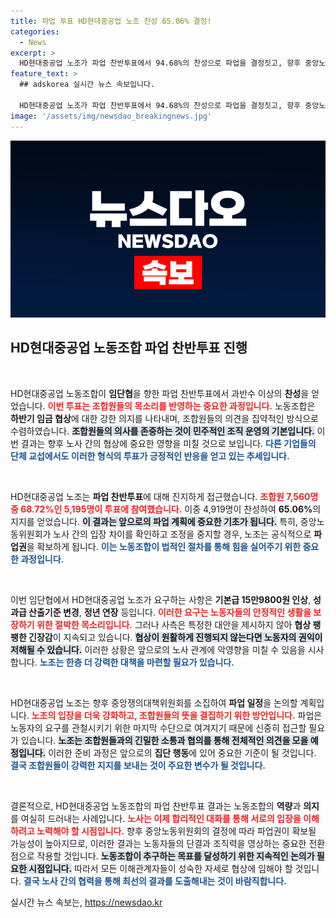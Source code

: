 ```yaml
---
title: 파업 투표 HD현대중공업 노조 찬성 65.06% 결정!
categories:
  - News
excerpt: >
  HD현대중공업 노조가 파업 찬반투표에서 94.68%의 찬성으로 파업을 결정짓고, 향후 중앙노동위원회의 조정 결과에 따라 본격적인 파업에 나설 예정입니다. 과연 이로 인해 어떤 변화가 일어날까?
feature_text: >
  ## adskorea 실시간 뉴스 속보입니다.

  HD현대중공업 노조가 파업 찬반투표에서 94.68%의 찬성으로 파업을 결정짓고, 향후 중앙노동위원회의 조정 결과에 따라 본격적인 파업에 나설 예정입니다. 과연 이로 인해 어떤 변화가 일어날까?
image: '/assets/img/newsdao_breakingnews.jpg'
---
```


<p><img src="/assets/img/newsdao_breakingnews.jpg" alt="adskorea 속보" /></p>

<h2 data-ke-size="size26">HD현대중공업 노동조합 파업 찬반투표 진행</h2>

<p data-ke-size="size16">&nbsp;</p>

<p>HD현대중공업 노동조합이 <strong>임단협</strong>을 향한 파업 찬반투표에서 과반수 이상의 <strong>찬성</strong>을 얻었습니다. <b><span style="color: #ee2323;">이번 투표는 조합원들의 목소리를 반영하는 중요한 과정입니다.</span></b> 노동조합은 <strong>하반기 임금 협상</strong>에 대한 강한 의지를 나타내며, 조합원들의 의견을 집약적인 방식으로 수렴하였습니다. <b><span style="background-color: #21538527;">조합원들의 의사를 존중하는 것이 민주적인 조직 운영의 기본입니다.</span></b> 이번 결과는 향후 노사 간의 협상에 중요한 영향을 미칠 것으로 보입니다. <b><span style="color: #1a5490;">다른 기업들의 단체 교섭에서도 이러한 형식의 투표가 긍정적인 반응을 얻고 있는 추세입니다.</span></b></p>

<p data-ke-size="size16">&nbsp;</p>

<p>HD현대중공업 노조는 <strong>파업 찬반투표</strong>에 대해 진지하게 접근했습니다. <b><span style="color: #ee2323;">조합원 7,560명 중 68.72%인 5,195명이 투표에 참여했습니다.</span></b> 이중 4,919명이 찬성하여 <strong>65.06%</strong>의 지지를 얻었습니다. <b><span style="background-color: #21538527;">이 결과는 앞으로의 파업 계획에 중요한 기초가 됩니다.</span></b> 특히, 중앙노동위원회가 노사 간의 입장 차이를 확인하고 조정을 중지할 경우, 노조는 공식적으로 <strong>파업권</strong>을 확보하게 됩니다. <b><span style="color: #1a5490;">이는 노동조합이 법적인 절차를 통해 힘을 실어주기 위한 중요한 과정입니다.</span></b></p>

<p data-ke-size="size16">&nbsp;</p>

<p>이번 임단협에서 HD현대중공업 노조가 요구하는 사항은 <strong>기본급 15만9800원 인상</strong>, <strong>성과급 산출기준 변경</strong>, <strong>정년 연장</strong> 등입니다. <b><span style="color: #ee2323;">이러한 요구는 노동자들의 안정적인 생활을 보장하기 위한 절박한 목소리입니다.</span></b> 그러나 사측은 특정한 대안을 제시하지 않아 <strong>협상 팽팽한 긴장감</strong>이 지속되고 있습니다. <b><span style="background-color: #21538527;">협상이 원활하게 진행되지 않는다면 노동자의 권익이 저해될 수 있습니다.</span></b> 이러한 상황은 앞으로의 노사 관계에 악영향을 미칠 수 있음을 시사합니다. <b><span style="color: #1a5490;">노조는 한층 더 강력한 대책을 마련할 필요가 있습니다.</span></b></p>

<p data-ke-size="size16">&nbsp;</p>

<p>HD현대중공업 노조는 향후 중앙쟁의대책위원회를 소집하여 <strong>파업 일정</strong>을 논의할 계획입니다. <b><span style="color: #ee2323;">노조의 입장을 더욱 강화하고, 조합원들의 뜻을 결집하기 위한 방안입니다.</span></b> 파업은 노동자의 요구를 관철시키기 위한 마지막 수단으로 여겨지기 때문에 신중히 접근할 필요가 있습니다. <b><span style="background-color: #21538527;">노조는 조합원들과의 긴밀한 소통과 협의를 통해 전체적인 의견을 모을 예정입니다.</span></b> 이러한 준비 과정은 앞으로의 <strong>집단 행동</strong>에 있어 중요한 기준이 될 것입니다. <b><span style="color: #1a5490;">결국 조합원들이 강력한 지지를 보내는 것이 주요한 변수가 될 것입니다.</span></b></p>

<p data-ke-size="size16">&nbsp;</p>

<p>결론적으로, HD현대중공업 노동조합의 파업 찬반투표 결과는 노동조합의 <strong>역량</strong>과 <strong>의지</strong>를 여실히 드러내는 사례입니다. <b><span style="color: #ee2323;">노사는 이제 합리적인 대화를 통해 서로의 입장을 이해하려고 노력해야 할 시점입니다.</span></b> 향후 중앙노동위원회의 결정에 따라 파업권이 확보될 가능성이 높아지므로, 이러한 결과는 노동자들의 단결과 조직력을 영상하는 중요한 전환점으로 작용할 것입니다. <b><span style="background-color: #21538527;">노동조합이 추구하는 목표를 달성하기 위한 지속적인 논의가 필요한 시점입니다.</span></b> 따라서 모든 이해관계자들이 성숙한 자세로 협상에 임해야 할 것입니다. <b><span style="color: #1a5490;">결국 노사 간의 협력을 통해 최선의 결과를 도출해내는 것이 바람직합니다.</span></b></p>
실시간 뉴스 속보는, <a href="https://newsdao.kr" rel="dofollow">https://newsdao.kr</a>


